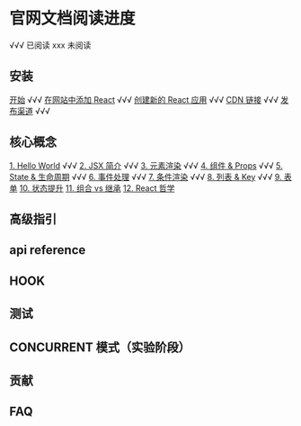 # 官网文档阅读进度

√√√ 已阅读
xxx 未阅读

## 安装

[开始](https://zh-hans.reactjs.org/docs/getting-started.html) √√√
[在网站中添加 React](https://zh-hans.reactjs.org/docs/add-react-to-a-website.html) √√√
[创建新的 React 应用](https://zh-hans.reactjs.org/docs/create-a-new-react-app.html) √√√
[CDN 链接](https://zh-hans.reactjs.org/docs/cdn-links.html) √√√
[发布渠道](https://zh-hans.reactjs.org/docs/release-channels.html) √√√

## 核心概念

[1. Hello World](https://zh-hans.reactjs.org/docs/hello-world.html) √√√
[2. JSX 简介](https://zh-hans.reactjs.org/docs/introducing-jsx.html) √√√
[3. 元素渲染](https://zh-hans.reactjs.org/docs/rendering-elements.html) √√√
[4. 组件 & Props](https://zh-hans.reactjs.org/docs/components-and-props.html) √√√
[5. State & 生命周期](https://zh-hans.reactjs.org/docs/state-and-lifecycle.html) √√√
[6. 事件处理](https://zh-hans.reactjs.org/docs/handling-events.html) √√√
[7. 条件渲染](https://zh-hans.reactjs.org/docs/conditional-rendering.html) √√√
[8. 列表 & Key](https://zh-hans.reactjs.org/docs/lists-and-keys.html) √√√
[9. 表单](https://zh-hans.reactjs.org/docs/forms.html)
[10. 状态提升](https://zh-hans.reactjs.org/docs/lifting-state-up.html)
[11. 组合 vs 继承](https://zh-hans.reactjs.org/docs/composition-vs-inheritance.html)
[12. React 哲学](https://zh-hans.reactjs.org/docs/thinking-in-react.html)

## 高级指引

## api reference

## HOOK

## 测试

## CONCURRENT 模式（实验阶段）

## 贡献

## FAQ
